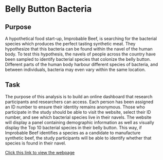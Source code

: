 # Belly Button Bacteria

## Purpose
A hypothetical food start-up, Improbable Beef, is searching for the bacterial species which produces the perfect tasting synthetic meat. They hypothesize that this bacteria can be found within the navel of the human body. To test this hypothesis, the navels of people across the country have been sampled to identify bacterial species that colonize the belly button. Different parts of the human body harbour different species of bacteria, and between individuals, bacteria may even vary within the same location. 

## Task
The purpose of this analysis is to build an online dashboard that research participants and researchers can access. Each person has been assigned an ID number to ensure their identity remains anonymous. Those who participate in the study should be able to visit the website, select their ID number, and see which bacterial species live in their navels. The website will display a panel containing demographic information as well as visually display the Top 10 bacterial species in their belly button. This way, if Improbable Beef identifies a species as a candidate to manufacture synthetic beef, the study participants will be able to identify whether that species is found in their navel.

[Click this link to view the webpage](https://smir3.github.io/plotly_chart/)


